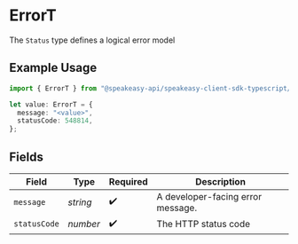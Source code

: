 # ErrorT

The `Status` type defines a logical error model

## Example Usage

```typescript
import { ErrorT } from "@speakeasy-api/speakeasy-client-sdk-typescript/sdk/models/shared";

let value: ErrorT = {
  message: "<value>",
  statusCode: 548814,
};
```

## Fields

| Field                             | Type                              | Required                          | Description                       |
| --------------------------------- | --------------------------------- | --------------------------------- | --------------------------------- |
| `message`                         | *string*                          | :heavy_check_mark:                | A developer-facing error message. |
| `statusCode`                      | *number*                          | :heavy_check_mark:                | The HTTP status code              |